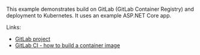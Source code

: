 
<br>

This example demonstrates build on GitLab (GitLab Container Registry)
and deployment to Kubernetes. It uses an example ASP.NET Core app.

Links:
- [GitLab project](https://gitlab.com/solve-x-kubernetes/aspnetapp/-/tree/main?ref_type=heads)
- [GitLab CI - how to build a container image](https://gitlab.com/solve-x-kubernetes/aspnetapp/-/blob/main/.gitlab-ci.yml?ref_type=heads)
